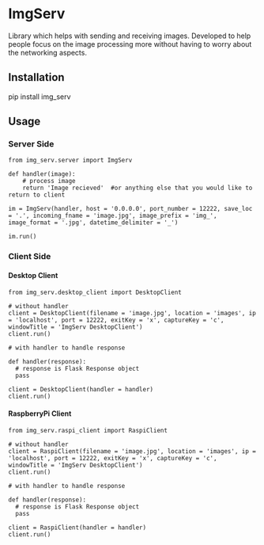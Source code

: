 # ImgServ

Library which helps with sending and receiving images. Developed to help people focus on the image processing more without having to worry about the networking aspects.

## Installation

pip install img_serv

## Usage

### Server Side
```
from img_serv.server import ImgServ

def handler(image):
    # process image
    return 'Image recieved'  #or anything else that you would like to return to client

im = ImgServ(handler, host = '0.0.0.0', port_number = 12222, save_loc = '.', incoming_fname = 'image.jpg', image_prefix = 'img_', image_format = '.jpg', datetime_delimiter = '_')

im.run()
```

### Client Side

#### Desktop Client
```
from img_serv.desktop_client import DesktopClient

# without handler
client = DesktopClient(filename = 'image.jpg', location = 'images', ip = 'localhost', port = 12222, exitKey = 'x', captureKey = 'c', windowTitle = 'ImgServ DesktopClient')
client.run()

# with handler to handle response

def handler(response):
  # response is Flask Response object
  pass

client = DesktopClient(handler = handler)
client.run()
```

#### RaspberryPi Client
```
from img_serv.raspi_client import RaspiClient

# without handler
client = RaspiClient(filename = 'image.jpg', location = 'images', ip = 'localhost', port = 12222, exitKey = 'x', captureKey = 'c', windowTitle = 'ImgServ DesktopClient')
client.run()

# with handler to handle response

def handler(response):
  # response is Flask Response object
  pass

client = RaspiClient(handler = handler)
client.run()
```
